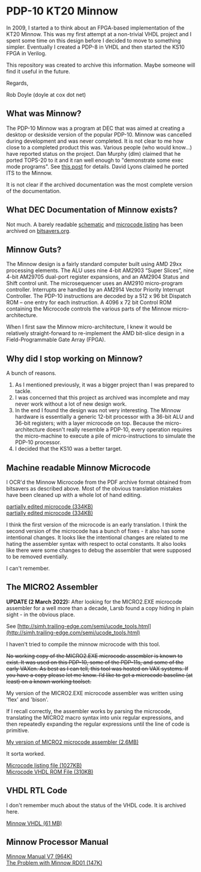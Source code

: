 # PDP-10 KT20 Minnow

In 2009, I started a to think about an FPGA-based implementation of the KT20 Minnow.  This was my first attempt at a non-trivial VHDL
project and I spent some time on this design before I decided to move to something simpler.  Eventually I created a PDP-8 in VHDL and
then started the KS10 FPGA in Verilog.

This repository was created to archive this information.  Maybe someone will find it useful in the future.

Regards,

Rob Doyle (doyle at cox dot net)

## What was Minnow?

The PDP-10 Minnow was a program at DEC that was aimed at creating a desktop or deskside version of the popular PDP-10.  Minnow was cancelled
during development and was never completed.  It is not clear to me how close to a completed product this was.  Various people (who would know...)
have reported status on the project.  Dan Murphy (dlm) claimed that he ported TOPS-20 to it and it ran well enough to "demonstrate some exec
mode programs".  See [this post](https://hack.org/mc/retro-computing/texts/minnow.txt) for details.  David Lyons claimed he ported ITS to the Minnow.

It is not clear if the archived documentation was the most complete version of the documentation.

## What DEC Documentation of Minnow exists?

Not much.  A barely readable [schematic](http://www.bitsavers.org/pdf/dec/pdp10/KT20_Minnow/minnow_Schems_1979.pdf) and [microcode listing](http://www.bitsavers.org/pdf/dec/pdp10/KT20_Minnow/minnow_uCodeSrc.pdf) has been archived on [bitsavers.org](http://www.bitsavers.org).

## Minnow Guts?

The Minnow design is a fairly standard computer built using AMD 29xx processing elements.  The ALU uses nine 4-bit AM2903 “Super Slices”,
nine 4-bit AM29705 dual-port register expansions, and an AM2904 Status and Shift control unit.  The microsequencer uses an AM2910
micro-program controller.  Interrupts are handled by an AM2914 Vector Priority Interrupt Controller.  The PDP-10 instructions are
decoded by a 512 x 96 bit Dispatch ROM – one entry for each instruction.  A 4096 x 72 bit Control ROM containing the Microcode controls
the various parts of the Minnow micro-architecture.

When I first saw the Minnow micro-architecture, I knew it would be relatively straight-forward to re-implement the AMD bit-slice design
in a Field-Programmable Gate Array (FPGA).

## Why did I stop working on Minnow?

A bunch of reasons.

1. As I mentioned previously, it was a bigger project than I was prepared to tackle.
2. I was concerned that this project as archived was incomplete and may never work without a lot of new design work.
3. In the end I found the design was not very interesting.  The Minnow hardware is essentially a generic 12-bit processor
   with a 36-bit ALU and 36-bit registers; with a layer microcode on top.  Because the micro-architecture doesn't really
   resemble a PDP-10, every operation requires the micro-machine to execute a pile of micro-instructions to simulate the
   PDP-10 processor.
4. I decided that the KS10 was a better target.

## Machine readable Minnow Microcode

I OCR'd the Minnow Microcode from the PDF archive format obtained from bitsavers as described above.
Most of the obvious translation mistakes have been cleaned up with a whole lot of hand editing.

[partially edited microcode (334KB)](https://github.com/KS10FPGA/Minnow/blob/main/wiki/minnow_v1.mic)<br>
[partially edited microcode (334KB)](https://github.com/KS10FPGA/Minnow/blob/main/wiki/minnow_v2.mic)

I think the first version of the microcode is an early translation.  I think the second version of
the microcode has a bunch of fixes - it also has some intentional changes.  It looks like the intentional
changes are related to me hating the assembler syntax with respect to octal constants.  It also looks
like there were some changes to debug the assembler that were supposed to be removed eventially.

I can't remember.

## The MICRO2 Assembler

<b>UPDATE (2 March 2022):</b> After looking for the MICRO2.EXE microcode assembler for a well more than a decade, Larsb
found a copy hiding in plain sight - in the obvious place.

See [http://simh.trailing-edge.com/semi/ucode_tools.html](http://simh.trailing-edge.com/semi/ucode_tools.html)

I haven't tried to compile the minnow microcode with this tool.

<del>No working copy of the MICRO2.EXE microcode assembler is known to exist.  It was used on this PDP-10,
some of the PDP-11s, and some of the early VAXen.  As best as I can tell, this tool was hosted on VAX
systems.   If you have a copy please let me know.  I’d like to get a microcode baseline (at least)
on a known working toolset.</del>

My version of the MICRO2.EXE microcode assembler was written using 'flex' and 'bison'.

If I recall correctly, the assembler works by parsing the microcode, translating the MICRO2 macro syntax
into unix regular expressions, and then repeatedly expanding the regular expressions until the line of code
is primitive.

[My version of MICRO2 microcode assembler (2.6MB)](https://github.com/KS10FPGA/Minnow/blob/main/wiki/asm27.tgz)

It sorta worked.

[Microcode listing file (1027KB)](https://raw.githubusercontent.com/KS10FPGA/Minnow/main/wiki/minnow.lst)<br>
[Microcode VHDL ROM File (310KB)](https://github.com/KS10FPGA/Minnow/blob/main/wiki/minnow.vhd)

## VHDL RTL Code

I don't remember much about the status of the VHDL code.  It is archived here.

[Minnow VHDL (61 MB)](https://github.com/KS10FPGA/Minnow/blob/main/wiki/vhdl.tgz)

## Minnow Processor Manual

[Minnow Manual V7 (964K)](https://github.com/KS10FPGA/Minnow/blob/main/wiki/MinnowMan7.pdf)<br>
[The Problem with Minnow RD01 (147K)](https://github.com/KS10FPGA/Minnow/blob/main/wiki/The%20Problem%20with%20Minnow%20RD01.pdf)



